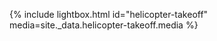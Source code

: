 <link rel="stylesheet" href="/css/lightbox.css">

{% include lightbox.html id="helicopter-takeoff" media=site._data.helicopter-takeoff.media %}
